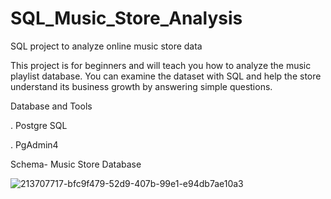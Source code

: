 # SQL_Music_Store_Analysis
SQL project to analyze online music store data

This project is for beginners and will teach you how to analyze the music playlist database. You can examine the dataset with SQL and help the store understand its business growth by answering simple questions.

Database and Tools
  
  . Postgre SQL
 
  . PgAdmin4
  

 Schema- Music Store Database 
 
 ![213707717-bfc9f479-52d9-407b-99e1-e94db7ae10a3](https://github.com/krathore97/SQL_Music_Store_Analysis/assets/49058422/cbdc47da-7ad8-4798-b04b-c8f94f6f8077)
